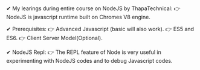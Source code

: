 ✔ My learings during entire course on NodeJS by ThapaTechnical:
👉 NodeJS is javascript runtime built on Chromes V8 engine.

✔ Prerequisites:
👉 Advanced Javascript (basic will also work).
👉 ES5 and ES6.
👉 Client Server Model(Optional).

✔ NodeJS Repl:
👉 The REPL feature of Node is very useful in experimenting with NodeJS codes and to debug Javascript codes.
